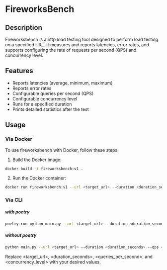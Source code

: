 # FireworksBench

## Description
Fireworksbench is a http load testing tool designed to perform load testing on a specified URL. It measures and reports latencies, error rates, and supports configuring the rate of requests per second (QPS) and concurrency level.

## Features
- Reports latencies (average, minimum, maximum)
- Reports error rates
- Configurable queries per second (QPS)
- Configurable concurrency level
- Runs for a specified duration
- Prints detailed statistics after the test


## Usage

### Via Docker
To use fireworksbench with Docker, follow these steps:

1. Build the Docker image:
```bash
docker build -t fireworksbench:v1 .
```

2. Run the Docker container:
```bash
docker run fireworksbench:v1 --url <target_url> --duration <duration_seconds> --qps <queries_per_second> --concurrency <concurrency_level>
```


### Via CLI

##### with poetry
```bash
poetry run python main.py --url <target_url> --duration <duration_seconds> --qps <queries_per_second> --concurrency <concurrency_level>
```

##### without poetry
```bash
python main.py --url <target_url> --duration <duration_seconds> --qps <queries_per_second> --concurrency <concurrency_level>
```


Replace <target_url>, <duration_seconds>, <queries_per_second>, and <concurrency_level> with your desired values.

